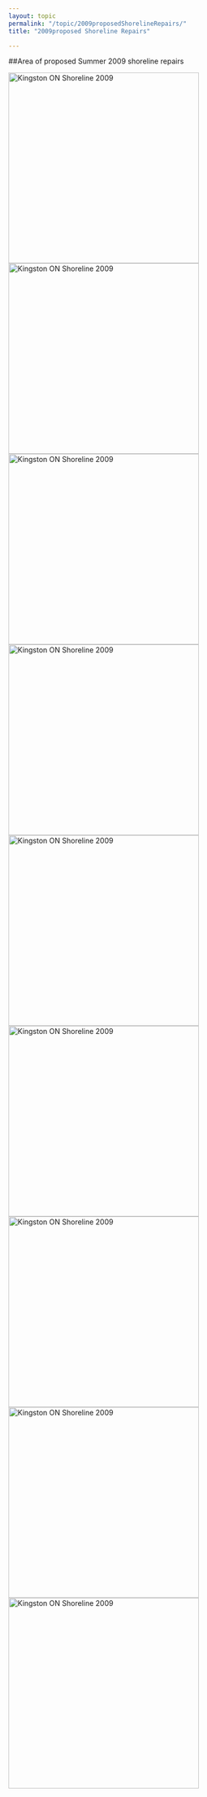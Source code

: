 ```yaml
---
layout: topic
permalink: "/topic/2009proposedShorelineRepairs/"
title: "2009proposed Shoreline Repairs"

---
```


##Area of proposed Summer 2009 shoreline repairs</div>

<a href="http://www.flickr.com/photos/k7waterfront/3626802368/" title="Click for larger version, on Flickr"><img src="http://farm4.static.flickr.com/3397/3626802368_4ec2188859.jpg" height="375" alt="Kingston ON Shoreline 2009" class="floatleft" /></a><a href="http://www.flickr.com/photos/k7waterfront/3625983877/" title="Click for larger version, on Flickr"><img src="http://farm3.static.flickr.com/2421/3625983877_561e507050.jpg" height="375" alt="Kingston ON Shoreline 2009" class="floatleft" /></a><a href="http://www.flickr.com/photos/k7waterfront/3625982047/" title="Click for larger version, on Flickr"><img src="http://farm3.static.flickr.com/2483/3625982047_fc85b796f6.jpg" height="375" alt="Kingston ON Shoreline 2009" class="floatleft" /></a><a href="http://www.flickr.com/photos/k7waterfront/3626794054/" title="Click for larger version, on Flickr"><img src="http://farm3.static.flickr.com/2427/3626794054_e1223c47bc.jpg" height="375" alt="Kingston ON Shoreline 2009" class="floatleft" /></a><a href="http://www.flickr.com/photos/k7waterfront/3626791888/" title="Click for larger version, on Flickr"><img src="http://farm4.static.flickr.com/3403/3626791888_2291c94368.jpg" height="375" alt="Kingston ON Shoreline 2009" class="floatleft" /></a><a href="http://www.flickr.com/photos/k7waterfront/3625970321/" title="Click for larger version, on Flickr"><img src="http://farm4.static.flickr.com/3332/3625970321_2cd50ddaea.jpg" height="375" alt="Kingston ON Shoreline 2009" class="floatleft" /></a><a href="http://www.flickr.com/photos/k7waterfront/3625965827/" title="Click for larger version, on Flickr"><img src="http://farm3.static.flickr.com/2475/3625965827_9be86492d8.jpg" height="375" alt="Kingston ON Shoreline 2009" class="floatleft" /></a><a href="http://www.flickr.com/photos/k7waterfront/3626782452/" title="Click for larger version, on Flickr"><img src="http://farm4.static.flickr.com/3375/3626782452_71e8280af1.jpg" height="375" alt="Kingston ON Shoreline 2009" class="floatleft" /></a><a href="http://www.flickr.com/photos/k7waterfront/3625960163/" title="Click for larger version, on Flickr"><img src="http://farm3.static.flickr.com/2441/3625960163_e9cde0d73d.jpg" height="375" alt="Kingston ON Shoreline 2009" class="floatleft" /></a>


